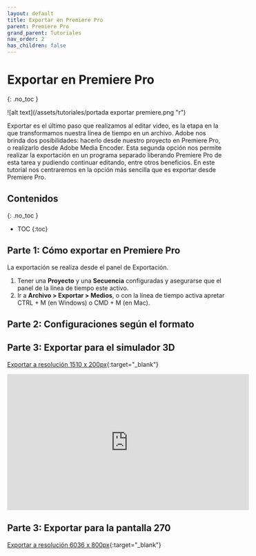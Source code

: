```yaml
---
layout: default
title: Exportar en Premiere Pro
parent: Premiere Pro
grand_parent: Tutoriales
nav_order: 2
has_children: false
---
```


# Exportar en Premiere Pro
{: .no_toc }

![alt text](/assets/tutoriales/portada exportar premiere.png "r")

Exportar es el último paso que realizamos al editar video, es la etapa en la que transformamos nuestra línea de tiempo en un archivo. Adobe nos brinda dos posibilidades: hacerlo desde nuestro proyecto en Premiere Pro, o realizarlo desde Adobe Media Encoder. Esta segunda opción nos permite realizar la exportación en un programa separado liberando Premiere Pro de esta tarea y pudiendo continuar editando, entre otros beneficios. En este tutorial nos centraremos en la opción más sencilla que es exportar desde Premiere Pro.
  

## Contenidos
{: .no_toc }

- TOC
{:toc}


## Parte 1: Cómo exportar en Premiere Pro
La exportación se realiza desde el panel de Exportación.

1. Tener una **Proyecto** y una **Secuencia** configuradas y asegurarse que el panel de la línea de tiempo este activo.
2. Ir a **Archivo > Exportar > Medios**, o con la línea de tiempo activa apretar CTRL + M (en Windows) o CMD + M (en Mac).


## Parte 2: Configuraciones según el formato  

## Parte 3: Exportar para el simulador 3D  

[Exportar a resolución 1510 x 200px](https://www.youtube.com/watch?v=5aEQnvvi8jI){:target="_blank"}

<iframe width="560" height="315" src="https://www.youtube.com/embed/5aEQnvvi8jI" frameborder="0" allow="accelerometer; autoplay; encrypted-media; gyroscope; picture-in-picture" allowfullscreen></iframe>

## Parte 3: Exportar para la pantalla 270  

[Exportar a resolución 6036 x 800px](https://youtu.be/C7MaeI8csfA){:target="_blank"}
